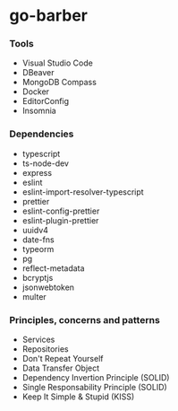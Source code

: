 # go-barber

### Tools
- Visual Studio Code
- DBeaver
- MongoDB Compass
- Docker
- EditorConfig
- Insomnia

### Dependencies
- typescript
- ts-node-dev
- express
- eslint
- eslint-import-resolver-typescript
- prettier
- eslint-config-prettier
- eslint-plugin-prettier
- uuidv4
- date-fns
- typeorm
- pg
- reflect-metadata
- bcryptjs
- jsonwebtoken
- multer

### Principles, concerns and patterns
- Services
- Repositories
- Don't Repeat Yourself
- Data Transfer Object
- Dependency Invertion Principle (SOLID)
- Single Responsability Principle (SOLID)
- Keep It Simple & Stupid (KISS)
